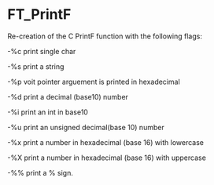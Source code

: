 # FT_PrintF
Re-creation of the C PrintF function with the following flags:

-%c print single char

-%s print a string

-%p voit pointer arguement is printed in hexadecimal

-%d print a decimal (base10) number

-%i print an int in base10

-%u print an unsigned decimal(base 10) number

-%x print a number in hexadecimal (base 16) with lowercase

-%X print a number in hexadecimal (base 16) with uppercase

-%% print a % sign. 

